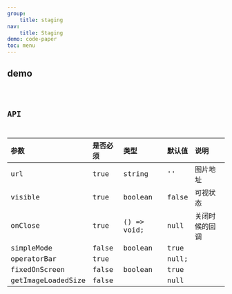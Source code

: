 ```yaml
---
group:
    title: staging
nav:
    title: Staging
demo: code-paper
toc: menu
---
```


## demo

<code src="@/components/code-paper/demo/demo.tsx" />

## API

| 参数               | 是否必须 | 类型        | 默认值 | 说明           |
| :----------------- | :------- | :---------- | :----- | :------------- |
| url                | true     | string      | ''     | 图片地址       |
| visible            | true     | boolean     | false  | 可视状态       |
| onClose            | true     | () => void; | null   | 关闭时候的回调 |
| simpleMode         | false    | boolean     | true   |                |
| operatorBar        | true     |             | null;  |                |
| fixedOnScreen      | false    | boolean     | true   |                |
| getImageLoadedSize | false    |             | null   |                |
